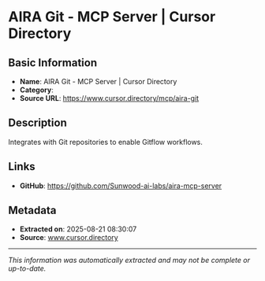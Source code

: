 # AIRA Git - MCP Server | Cursor Directory

## Basic Information
- **Name**: AIRA Git - MCP Server | Cursor Directory
- **Category**: 
- **Source URL**: https://www.cursor.directory/mcp/aira-git

## Description
Integrates with Git repositories to enable Gitflow workflows.

## Links
- **GitHub**: https://github.com/Sunwood-ai-labs/aira-mcp-server
## Metadata
- **Extracted on**: 2025-08-21 08:30:07
- **Source**: www.cursor.directory

---
*This information was automatically extracted and may not be complete or up-to-date.*
